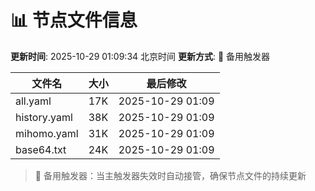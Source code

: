 # 📊 节点文件信息

**更新时间**: 2025-10-29 01:09:34 北京时间
**更新方式**: 🔄 备用触发器

| 文件名 | 大小 | 最后修改 |
|--------|------|----------|
| all.yaml | 17K | 2025-10-29 01:09 |
| history.yaml | 38K | 2025-10-29 01:09 |
| mihomo.yaml | 31K | 2025-10-29 01:09 |
| base64.txt | 24K | 2025-10-29 01:09 |

> 🔄 备用触发器：当主触发器失效时自动接管，确保节点文件的持续更新
